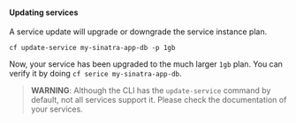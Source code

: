 #### Updating services

A service update will upgrade or downgrade the service instance plan.

```exec
cf update-service my-sinatra-app-db -p 1gb
```

Now, your service has been upgraded to the much larger `1gb` plan. You can verify it by doing `cf serice my-sinatra-app-db`.
>**WARNING**: Although the CLI has the `update-service` command by default, not all services support it. Please check the documentation of your services.
